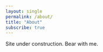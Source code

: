```yaml
---
layout: single
permalink: /about/
title: "About"
subscribe: true
--- 
```


Site under construction. Bear with me.
